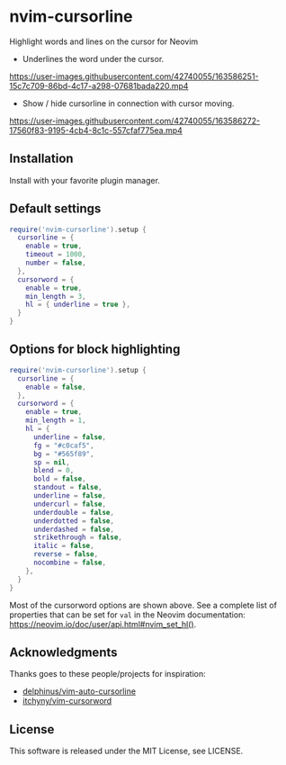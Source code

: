 # nvim-cursorline

Highlight words and lines on the cursor for Neovim

- Underlines the word under the cursor.

https://user-images.githubusercontent.com/42740055/163586251-15c7c709-86bd-4c17-a298-07681bada220.mp4

- Show / hide cursorline in connection with cursor moving.

https://user-images.githubusercontent.com/42740055/163586272-17560f83-9195-4cb4-8c1c-557cfaf775ea.mp4

## Installation

Install with your favorite plugin manager.

## Default settings

```lua
require('nvim-cursorline').setup {
  cursorline = {
    enable = true,
    timeout = 1000,
    number = false,
  },
  cursorword = {
    enable = true,
    min_length = 3,
    hl = { underline = true },
  }
}
```

## Options for block highlighting

```lua
require('nvim-cursorline').setup {
  cursorline = {
    enable = false,
  },
  cursorword = {
    enable = true,
    min_length = 1,
    hl = {
      underline = false,
      fg = "#c0caf5",
      bg = "#565f89",
      sp = nil,
      blend = 0,
      bold = false,
      standout = false,
      underline = false,
      undercurl = false,
      underdouble = false,
      underdotted = false,
      underdashed = false,
      strikethrough = false,
      italic = false,
      reverse = false,
      nocombine = false,
    },
  }
}
```
Most of the cursorword options are shown above. See a complete list of properties that can be set for `val` in the Neovim documentation: https://neovim.io/doc/user/api.html#nvim_set_hl().

## Acknowledgments

Thanks goes to these people/projects for inspiration:

- [delphinus/vim-auto-cursorline](https://github.com/delphinus/vim-auto-cursorline)
- [itchyny/vim-cursorword](https://github.com/itchyny/vim-cursorword)

## License

This software is released under the MIT License, see LICENSE.
